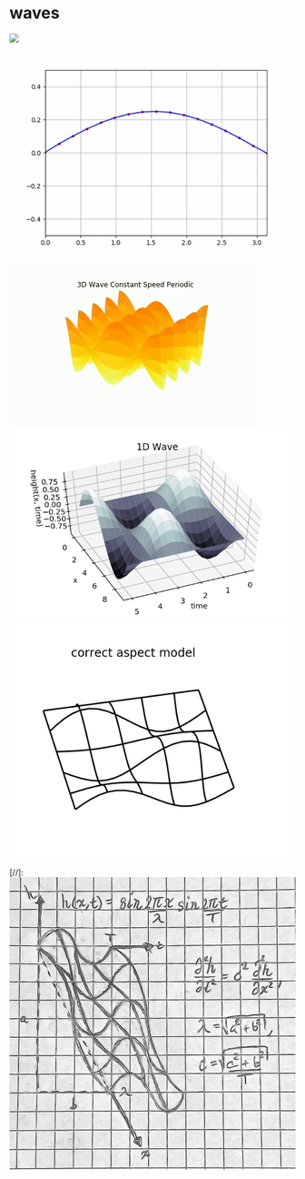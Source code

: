 # waves
![](https://github.com/browlm13/waves/blob/master/ezgif.com-video-to-gif.gif)
![](https://github.com/browlm13/waves/blob/master/string_animation.gif)
![](https://github.com/browlm13/waves/blob/master/constant_speed_periodic_color_Wistia.gif)
![alt text](https://github.com/browlm13/waves/blob/master/1D%20Wave%20Surface%20Plot.png)
![alt text](https://github.com/browlm13/waves/blob/master/1D%20Wave%20Wire%20Mesh.png)

[//]: ![alt text](https://github.com/browlm13/waves/blob/master/sketch.jpg)
